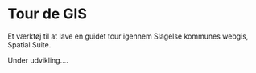 # Tour de GIS
Et værktøj til at lave en guidet tour igennem Slagelse kommunes webgis, Spatial Suite.

Under udvikling....
